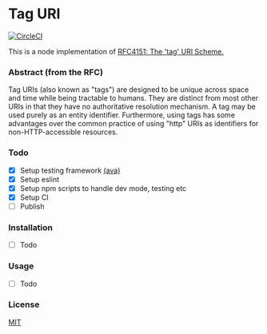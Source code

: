# Tag URI

[![CircleCI](https://circleci.com/gh/aquibm/tag-uri.svg?style=svg)](https://circleci.com/gh/aquibm/tag-uri)

This is a node implementation of [RFC4151: The 'tag' URI Scheme.](https://www.ietf.org/rfc/rfc4151.txt)

### Abstract (from the RFC)
Tag URIs (also known as "tags") are designed to be unique across space and time while being tractable to humans.  They are distinct from most other URIs in that they have no authoritative resolution mechanism.  A tag may be used purely as an entity identifier. Furthermore, using tags has some advantages over the common practice of using "http" URIs as identifiers for non-HTTP-accessible resources.

### Todo
- [x] Setup testing framework [(ava)](https://github.com/avajs/ava)
- [x] Setup eslint
- [x] Setup npm scripts to handle dev mode, testing etc
- [x] Setup CI
- [ ] Publish

### Installation
- [ ] Todo

### Usage
- [ ] Todo

### License
[MIT](LICENSE)